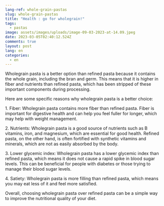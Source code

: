 ```yaml
---
lang-ref: whole-grain-pastas
slug: whole-grain-pastas
title: "Health : go for wholegrain!"
tags:
  - pastas
image: assets/images/uploads/image-09-03-2023-at-14.09.jpeg
date: 2023-03-05T02:40:12.524Z
comments: true
layout: post
lang: en
categories:
  - en
---
```

Wholegrain pasta is a better option than refined pasta because it contains the whole grain, including the bran and germ. This means that it is higher in fiber and nutrients than refined pasta, which has been stripped of these important components during processing.

Here are some specific reasons why wholegrain pasta is a better choice:

1. Fiber: Wholegrain pasta contains more fiber than refined pasta. Fiber is important for digestive health and can help you feel fuller for longer, which may help with weight management.

2. Nutrients: Wholegrain pasta is a good source of nutrients such as B vitamins, iron, and magnesium, which are essential for good health. Refined pasta, on the other hand, is often fortified with synthetic vitamins and minerals, which are not as easily absorbed by the body.

3. Lower glycemic index: Wholegrain pasta has a lower glycemic index than refined pasta, which means it does not cause a rapid spike in blood sugar levels. This can be beneficial for people with diabetes or those trying to manage their blood sugar levels.

4. Satiety: Wholegrain pasta is more filling than refined pasta, which means you may eat less of it and feel more satisfied.

Overall, choosing wholegrain pasta over refined pasta can be a simple way to improve the nutritional quality of your diet.